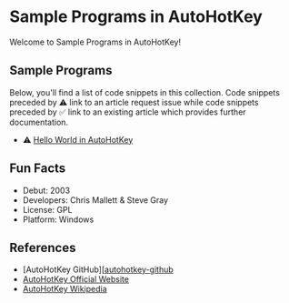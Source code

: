 # Sample Programs in AutoHotKey

Welcome to Sample Programs in AutoHotKey!

## Sample Programs

Below, you'll find a list of code snippets in this collection.
Code snippets preceded by :warning: link to an article request 
issue while code snippets preceded by :white_check_mark: link
to an existing article which provides further documentation.

- :warning: [Hello World in AutoHotKey][hello-world-article-issue]

## Fun Facts

- Debut: 2003
- Developers: Chris Mallett & Steve Gray
- License: GPL
- Platform: Windows

## References

- [AutoHotKey GitHub][[autohotkey-github]
- [AutoHotKey Official Website][autohotkey-website]
- [AutoHotKey Wikipedia][autohotkey-wiki]

[autohotkey-github]: https://github.com/Lexikos/AutoHotkey_L
[autohotkey-website]: https://www.autohotkey.com/
[autohotkey-wiki]: https://en.wikipedia.org/wiki/AutoHotkey

[hello-world-article-issue]: https://github.com/TheRenegadeCoder/sample-programs-website/issues/404
